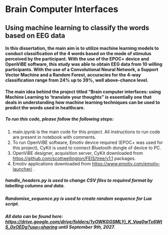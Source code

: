 # Brain Computer Interfaces

## Using machine learning to classify the words based on EEG data

#### In this dissertation, the main aim is to utilize machine learning models to conduct classification of the 4 words based on the mode of stimulus perceived by the participant. With the use of the EPOC+ device and OpenViBE software, this study was able to obtain EEG data from 10 willing participants. With the use of a Convolutional Neural Network, a Support Vector Machine and a Random Forest, accuracies for the 4-way classification range from 24% up to 39%, well above-chance level.

#### The main idea behind the project titled “Brain computer interfaces: using Machine Learning to ‘translate your thoughts” is essentially one that deals in understanding how machine learning techniques can be used to predict the words used in healthcare.

##### To run this code, please follow the following steps:

1. main.ipynb is the main code for this project. All instructions to run code are present in notebook with comments.
2. To run OpenViBE software, Emotiv device required (EPOC+ was used for this project), CyKit is used to connect Bluetooth dongle of device to PC.
3. OpenViBE designer, acquisition server, CyKit downloaded from https://github.com/scottwellington/FEIS/tree/v1.1 packages.
4. Emotiv applications downloaded from https://www.emotiv.com/emotiv-launcher/ .

##### handle_headers.py is used to change CSV files to required format by labelling columns and data.
##### Randomise_sequence.py is used to create random sequence for Lua script.


##### All data can be found here: https://drive.google.com/drive/folders/1yOWKGGSMLYj_K_Vaq0wTx6WtS_0xOEDg?usp=sharing until September 9th, 2027.

